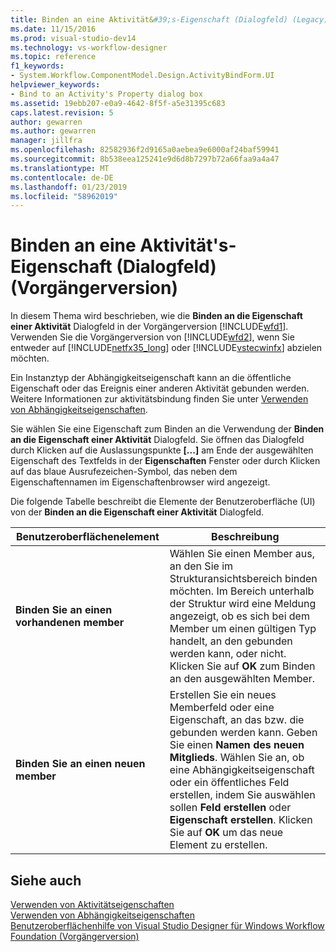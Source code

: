 ```yaml
---
title: Binden an eine Aktivität&#39;s-Eigenschaft (Dialogfeld) (Legacy) | Microsoft-Dokumentation
ms.date: 11/15/2016
ms.prod: visual-studio-dev14
ms.technology: vs-workflow-designer
ms.topic: reference
f1_keywords:
- System.Workflow.ComponentModel.Design.ActivityBindForm.UI
helpviewer_keywords:
- Bind to an Activity's Property dialog box
ms.assetid: 19ebb207-e0a9-4642-8f5f-a5e31395c683
caps.latest.revision: 5
author: gewarren
ms.author: gewarren
manager: jillfra
ms.openlocfilehash: 82582936f2d9165a0aebea9e6000af24baf59941
ms.sourcegitcommit: 8b538eea125241e9d6d8b7297b72a66faa9a4a47
ms.translationtype: MT
ms.contentlocale: de-DE
ms.lasthandoff: 01/23/2019
ms.locfileid: "58962019"
---
```

# <a name="bind-to-an-activity39s-property-dialog-box-legacy"></a>Binden an eine Aktivität&#39;s-Eigenschaft (Dialogfeld) (Vorgängerversion)
In diesem Thema wird beschrieben, wie die **Binden an die Eigenschaft einer Aktivität** Dialogfeld in der Vorgängerversion [!INCLUDE[wfd1](../includes/wfd1-md.md)]. Verwenden Sie die Vorgängerversion von [!INCLUDE[wfd2](../includes/wfd2-md.md)], wenn Sie entweder auf [!INCLUDE[netfx35_long](../includes/netfx35-long-md.md)] oder [!INCLUDE[vstecwinfx](../includes/vstecwinfx-md.md)] abzielen möchten.  
  
 Ein Instanztyp der Abhängigkeitseigenschaft kann an die öffentliche Eigenschaft oder das Ereignis einer anderen Aktivität gebunden werden. Weitere Informationen zur aktivitätsbindung finden Sie unter [Verwenden von Abhängigkeitseigenschaften](http://go.microsoft.com/fwlink?LinkID=65007).  
  
 Sie wählen Sie eine Eigenschaft zum Binden an die Verwendung der **Binden an die Eigenschaft einer Aktivität** Dialogfeld. Sie öffnen das Dialogfeld durch Klicken auf die Auslassungspunkte **[...]**  am Ende der ausgewählten Eigenschaft des Textfelds in der **Eigenschaften** Fenster oder durch Klicken auf das blaue Ausrufezeichen-Symbol, das neben dem Eigenschaftennamen im Eigenschaftenbrowser wird angezeigt.  
  
 Die folgende Tabelle beschreibt die Elemente der Benutzeroberfläche (UI) von der **Binden an die Eigenschaft einer Aktivität** Dialogfeld.  
  
|Benutzeroberflächenelement|Beschreibung|  
|----------------|-----------------|  
|**Binden Sie an einen vorhandenen member**|Wählen Sie einen Member aus, an den Sie im Strukturansichtsbereich binden möchten. Im Bereich unterhalb der Struktur wird eine Meldung angezeigt, ob es sich bei dem Member um einen gültigen Typ handelt, an den gebunden werden kann, oder nicht. Klicken Sie auf **OK** zum Binden an den ausgewählten Member.|  
|**Binden Sie an einen neuen member**|Erstellen Sie ein neues Memberfeld oder eine Eigenschaft, an das bzw. die gebunden werden kann. Geben Sie einen **Namen des neuen Mitglieds**. Wählen Sie an, ob eine Abhängigkeitseigenschaft oder ein öffentliches Feld erstellen, indem Sie auswählen sollen **Feld erstellen** oder **Eigenschaft erstellen**. Klicken Sie auf **OK** um das neue Element zu erstellen.|  
  
## <a name="see-also"></a>Siehe auch  
 [Verwenden von Aktivitätseigenschaften](http://go.microsoft.com/fwlink?LinkID=65013)   
 [Verwenden von Abhängigkeitseigenschaften](http://go.microsoft.com/fwlink?LinkID=65007)   
 [Benutzeroberflächenhilfe von Visual Studio Designer für Windows Workflow Foundation (Vorgängerversion)](../workflow-designer/legacy-designer-for-windows-workflow-foundation-ui-help.md)